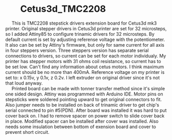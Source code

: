 #        Cetus3d_TMC2208
     This is TMC2208 stepstick drivers extension board for Cetus3d mk3 printer.
Original stepper drivers in Cetus3d printer are set for 32 microsteps, so I added Attiny85 to configure trinamic drivers for 32 microsteps. By default current is set by adjusting referense voltage with the potentiometer. It also can be set by Attiny's firmware, but only for same current for all axis in four steppers version. Three steppers version has separate serial connections to drivers, so current can be set for each motor individualy. My printer has stepper motors with 31 ohms coil resistance, so current has to be set low. Can't find any information about cetus motors. I think maximum current should be no more than 400mA. Reference voltage on my printer is set to: x 0.15v, y 0.1v, z 0.2v. I left extruder on original driver since it's not that loud anyway.</br>
     Printed board can be made with tonner transfer method since it's simple one sided design. Attiny was programmed with Arduino IDE. Motor pins on stepsticks were soldered pointing upward to get original connectors to fit. Also jumper needs to be installed on back of trinamic driver to get chip's serial connected to pin #5(PDN). After board was installed it was hard to put cover back on. I had to remove spacer on power switch to slide cover back in place. Modified spacer can be installed after cover was installed. Also needs some insulation  between bottom of exension board and cover to prevent short circuit.
